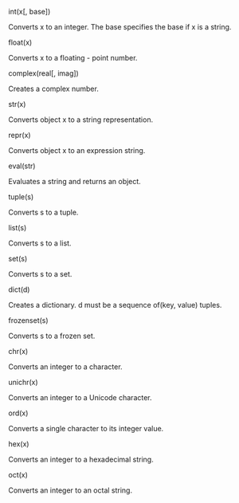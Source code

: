 int(x[, base])

Converts x to an integer. The base specifies the base if x is a string.

float(x)

Converts x to a floating - point number.

complex(real[, imag])

Creates a complex number.

str(x)

Converts object x to a string representation.

repr(x)

Converts object x to an expression string.

eval(str)

Evaluates a string and returns an object.

tuple(s)

Converts s to a tuple.

list(s)

Converts s to a list.

set(s)

Converts s to a set.

dict(d)

Creates a dictionary. d must be a sequence of(key, value) tuples.

frozenset(s)

Converts s to a frozen set.

chr(x)

Converts an integer to a character.

unichr(x)

Converts an integer to a Unicode character.

ord(x)

Converts a single character to its integer value.

hex(x)

Converts an integer to a hexadecimal string.

oct(x)

Converts an integer to an octal string.

